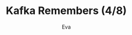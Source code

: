 ---
media: "images/rounds/round_3/kafka_remembers_4.png"
media_type: image
title: Kafka Remembers (4/8)
author: Eva
desc: Kafka Hynes recognises Fiore Silvestri from the previous shift, remembering her actions.
---